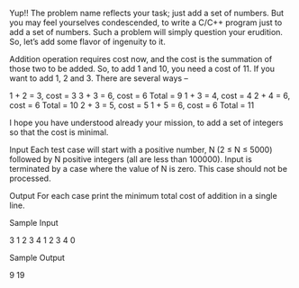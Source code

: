 Yup!! The problem name reflects your task; just add a set of numbers. But you may feel yourselves condescended, to write a C/C++ program just to add a set of numbers. Such a problem will simply question your erudition. So, let’s add some flavor of ingenuity to it.
 
Addition operation requires cost now, and the cost is the summation of those two to be added. So, to add 1 and 10, you need a cost of 11. If you want to add 1, 2 and 3. There are several ways –
 
1 + 2 = 3, cost = 3
3 + 3 = 6, cost = 6
Total = 9
1 + 3 = 4, cost = 4
2 + 4 = 6, cost = 6
Total = 10
2 + 3 = 5, cost = 5
1 + 5 = 6, cost = 6
Total = 11
 
I hope you have understood already your mission, to add a set of integers so that the cost is minimal.
 
Input
Each test case will start with a positive number, N (2 ≤ N ≤ 5000) followed by N positive integers (all are less than 100000). Input is terminated by a case where the value of N is zero. This case should not be processed.
 
Output
For each case print the minimum total cost of addition in a single line.
 
Sample Input                         

3
1 2 3
4
1 2 3 4
0


Sample Output

9
19
 

